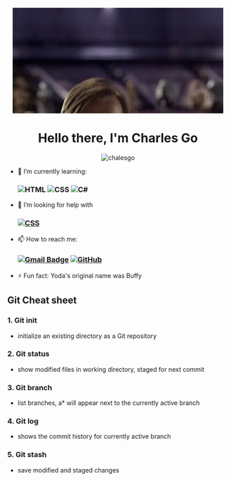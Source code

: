 <p align="center">
    <img src="https://github.com/Chalesgo/Chalesgo/blob/main/resources/star-wars-hello-there.gif" align="center">
</p>

<h1 align="center" > Hello there, I'm Charles Go</h1>

<p align="center"> <img src="https://komarev.com/ghpvc/?username=chalesgo&label=Profile%20views&color=blueviolet&style=flat" alt="chalesgo" /> </p>

- 🌱 I’m currently learning: <h3 align="left"> ![HTML](https://img.shields.io/badge/HTML-239120?style=for-the-badge&logo=html5&logoColor=white) ![CSS](https://img.shields.io/badge/CSS-239120?&style=for-the-badge&logo=css3&logoColor=white) ![C#](https://img.shields.io/badge/C%23-239120?style=for-the-badge&logo=c-sharp&logoColor=white)

- 🤔 I’m looking for help with <h3 align="left">[![CSS](https://img.shields.io/badge/CSS-239120?&style=for-the-badge&logo=css3&logoColor=white)](https://dev.to/envoy_/150-badges-for-github-pnk)

- 📫 How to reach me: <h3 align="left"> [![Gmail Badge](https://img.shields.io/badge/Gmail-D14836?style=for-the-badge&logo=gmail&logoColor=white&link=mailto:charleskristoffer.go@gmail.com)](mailto:charleskristoffer.go@gmail.com) [![GitHub](https://img.shields.io/badge/GitHub-100000?style=for-the-badge&logo=github&logoColor=white&link=mailto:https://github.com/Chalesgo)](mailto:https://github.com/Chalesgo)

- ⚡ Fun fact: Yoda's original name was Buffy



## Git Cheat sheet

### 1. Git init

- initialize an existing directory as a Git repository

### 2. Git status 

- show modified files in working directory, staged for next commit

### 3. Git branch

- list branches, a* will appear next to the currently active branch 

### 4. Git log

- shows the commit history for currently active branch

### 5. Git stash 

- save modified and staged changes